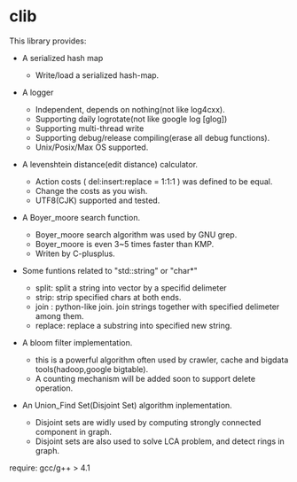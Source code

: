 clib
====

This library provides:

* A serialized hash map
	* Write/load a serialized hash-map.

* A logger
	* Independent, depends on nothing(not like log4cxx).
	* Supporting daily logrotate(not like google log [glog])
	* Supporting multi-thread write
	* Supporting debug/release compiling(erase all debug functions).
	* Unix/Posix/Max OS supported.

* A levenshtein distance(edit distance) calculator.
	* Action costs ( del:insert:replace = 1:1:1 ) was defined to be equal.
	* Change the costs as you wish.
	* UTF8(CJK) supported and tested.

* A Boyer\_moore search function.
	* Boyer\_moore search algorithm was used by GNU grep.
	* Boyer\_moore is even 3~5 times faster than KMP.
	* Writen by C-plusplus.

* Some funtions related to "std::string" or "char\*"
	* split: split a string into vector by a specifid delimeter
	* strip: strip specified chars at both ends.
	* join : python-like join. join strings together with specified delimeter among them.
	* replace: replace a substring into specified new string.

* A bloom filter implementation.
	* this is a powerful algorithm often used by crawler, cache and bigdata tools(hadoop,google bigtable).
	* A counting mechanism will be added soon to support delete operation.

* An Union\_Find Set(Disjoint Set) algorithm inplementation.
	* Disjoint sets are widly used by computing strongly connected component in graph.
	* Disjoint sets are also used to solve LCA problem, and detect rings in graph.


require:
	gcc/g++ > 4.1








